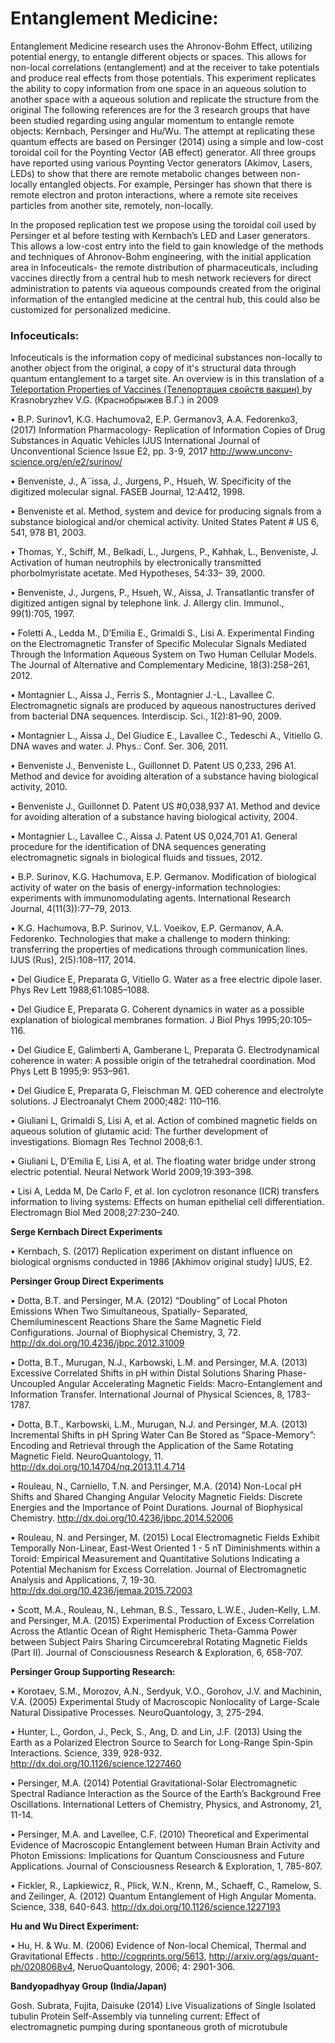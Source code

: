 

<h1>Entanglement Medicine:</h1> 

Entanglement Medicine research uses the Ahronov-Bohm Effect, utilizing potential energy, to entangle different objects or spaces. This allows for non-local correlations (entanglement) and at the receiver to take potentials and produce real effects from those potentials. This experiment replicates the ability to copy information from one space in an aqueous solution to another space with a aqueous solution and replicate the structure from the original  The following references are for the 3 research groups that have been studied regarding using angular momentum to entangle remote objects: Kernbach, Persinger and Hu/Wu. The attempt at replicating these quantum effects are based on Persinger (2014) using a simple and low-cost toroidal coil for the Poynting Vector (AB effect) generator.  All three groups have reported using various Poynting Vector generators (Akimov, Lasers, LEDs) to show that there are remote metabolic changes between non-locally entangled objects.  For example, Persinger has shown that there is remote electron and proton interactions, where a remote site receives particles from another site, remotely, non-locally.
  
In the proposed replication test we propose using the toroidal coil used by Persinger et al before testing with Kernbach’s LED and Laser generators.  This allows a low-cost entry into the field to gain knowledge of the methods and techniques of Ahronov-Bohm engineering, with the initial application area in Infoceuticals- the remote distribution of pharmaceuticals, including vaccines directly from a central hub to mesh network recievers for direct administration to patents via aqueous compounds created from the original information of the entangled medicine at the central hub, this could also be customized for personalized medicine. 



<h3>Infoceuticals:</h3>

Infoceuticals is the information copy of medicinal substances non-locally to another object from the original, a copy of it's structural data through quantum entanglement to a target site. An overview is in this translation of a <a href="https://github.com/autonomous019/entanglement-medicine/blob/main/teleportation%20of%20vaccine%20properties.odt?raw=true">Teleportation Properties of Vaccines (Телепортация свойств вакцин) </a> by Krasnobryzhev V.G. (Краснобрыжев В.Г.) in 2009 

• B.P. Surinov1, K.G. Hachumova2, E.P. Germanov3, A.A. Fedorenko3, (2017)  Information Pharmacology- Replication of Information Copies of Drug Substances in Aquatic Vehicles IJUS International Journal of Unconventional Science Issue E2, pp. 3-9, 2017 http://www.unconv-science.org/en/e2/surinov/
      
• Benveniste, J., A¨issa, J., Jurgens, P., Hsueh, W. Specificity of the digitized molecular signal. FASEB Journal, 12:A412, 1998.
      
• Benveniste et al. Method, system and device for producing signals from a substance biological and/or chemical activity. United States Patent # US 6, 541, 978 B1, 2003.
      
• Thomas, Y., Schiff, M., Belkadi, L., Jurgens, P., Kahhak, L., Benveniste, J. Activation of human neutrophils by electronically transmitted phorbolmyristate acetate. Med Hypotheses, 54:33– 39, 2000.
      
• Benveniste, J., Jurgens, P., Hsueh, W., Aissa, J. Transatlantic transfer of digitized antigen signal by telephone link. J. Allergy clin. Immunol., 99(1):705, 1997.
      
• Foletti A., Ledda M., D’Emilia E., Grimaldi S., Lisi A. Experimental Finding on the Electromagnetic Transfer of Specific Molecular Signals Mediated Through the Information Aqueous System on Two Human Cellular Models. The Journal of Alternative and Complementary Medicine, 18(3):258–261, 2012.
      
• Montagnier L., Aissa J., Ferris S., Montagnier J.-L., Lavallee C. Electromagnetic signals are produced by aqueous nanostructures derived from bacterial DNA sequences. Interdiscip. Sci., 1(2):81–90, 2009.
      
• Montagnier L., Aissa J., Del Giudice E., Lavallee C., Tedeschi A., Vitiello G. DNA waves and water. J. Phys.: Conf. Ser. 306, 2011.
      
• Benveniste J., Benveniste L., Guillonnet D. Patent US 0,233, 296 A1. Method and device for avoiding alteration of a substance having biological activity, 2010.
      
• Benveniste J., Guillonnet D. Patent US #0,038,937 A1. Method and device for avoiding alteration of a substance having biological activity, 2004.
      
• Montagnier L., Lavallee C., Aissa J. Patent US 0,024,701 A1. General procedure for the identification of DNA sequences generating electromagnetic signals in biological fluids and tissues, 2012.
      
• B.P. Surinov, K.G. Hachumova, E.P. Germanov. Modification of biological activity of water on the basis of energy-information technologies: experiments with immunomodulating agents. International Research Journal, 4(11(3)):77–79, 2013.
      
• K.G. Hachumova, B.P. Surinov, V.L. Voeikov, E.P. Germanov, A.A. Fedorenko. Technologies that make a challenge to modern thinking: transferring the properties of medications through communication lines. IJUS (Rus), 2(5):108–117, 2014.

• Del Giudice E, Preparata G, Vitiello G. Water as a free electric dipole laser. Phys Rev Lett 1988;61:1085–1088.

• Del Giudice E, Preparata G. Coherent dynamics in water as a possible explanation of biological membranes formation. J Biol Phys 1995;20:105–116.

• Del Giudice E, Galimberti A, Gamberane L, Preparata G. Electrodynamical coherence in water: A possible origin of the tetrahedral coordination. Mod Phys Lett B 1995;9: 953–961.

• Del Giudice E, Preparata G, Fleischman M. QED coherence and electrolyte solutions. J Electroanalyt Chem 2000;482: 110–116.

• Giuliani L, Grimaldi S, Lisi A, et al. Action of combined magnetic fields on aqueous solution of glutamic acid: The further development of investigations. Biomagn Res Technol 2008;6:1.

• Giuliani L, D’Emilia E, Lisi A, et al. The floating water bridge under strong electric potential. Neural Network World 2009;19:393–398.

• Lisi A, Ledda M, De Carlo F, et al. Ion cyclotron resonance (ICR) transfers information to living systems: Effects on human epithelial cell differentiation. Electromagn Biol Med 2008;27:230–240.

<b>Serge Kernbach Direct Experiments</b>
      
• Kernbach, S. (2017) Replication experiment on distant influence on biological orgnisms conducted  in 1986 [Akhimov original study] IJUS, E2. 


<b>Persinger Group Direct Experiments</b>

• Dotta, B.T. and Persinger, M.A. (2012) “Doubling” of Local Photon Emissions When Two Simultaneous, Spatially- Separated, Chemiluminescent Reactions Share the Same Magnetic Field Configurations. Journal of Biophysical Chemistry, 3, 72. http://dx.doi.org/10.4236/jbpc.2012.31009

• Dotta, B.T., Murugan, N.J., Karbowski, L.M. and Persinger, M.A. (2013) Excessive Correlated Shifts in pH within Distal Solutions Sharing Phase-Uncoupled Angular Accelerating Magnetic Fields: Macro-Entanglement and Information Transfer. International Journal of Physical Sciences, 8, 1783-1787.

• Dotta, B.T., Karbowski, L.M., Murugan, N.J. and Persinger, M.A. (2013) Incremental Shifts in pH Spring Water Can Be Stored as “Space-Memory”: Encoding and Retrieval through the Application of the Same Rotating Magnetic Field. NeuroQuantology, 11. http://dx.doi.org/10.14704/nq.2013.11.4.714

• Rouleau, N., Carniello, T.N. and Persinger, M.A. (2014) Non-Local pH Shifts and Shared Changing Angular Velocity Magnetic Fields: Discrete Energies and the Importance of Point Durations. Journal of Biophysical Chemistry. http://dx.doi.org/10.4236/jbpc.2014.52006

• Rouleau, N. and Persinger, M. (2015) Local Electromagnetic Fields Exhibit Temporally Non-Linear, East-West Oriented 1 - 5 nT Diminishments within a Toroid: Empirical Measurement and Quantitative Solutions Indicating a Potential Mechanism for Excess Correlation. Journal of Electromagnetic Analysis and Applications, 7, 19-30. http://dx.doi.org/10.4236/jemaa.2015.72003

• Scott, M.A., Rouleau, N., Lehman, B.S., Tessaro, L.W.E., Juden-Kelly, L.M. and Persinger, M.A. (2015) Experimental Production of Excess Correlation Across the Atlantic Ocean of Right Hemispheric Theta-Gamma Power between Subject Pairs Sharing Circumcerebral Rotating Magnetic Fields (Part II). Journal of Consciousness Research & Exploration, 6, 658-707.

<b>Persinger Group Supporting Research:</b>

• Korotaev, S.M., Morozov, A.N., Serdyuk, V.O., Gorohov, J.V. and Machinin, V.A. (2005) Experimental Study of Macroscopic Nonlocality of Large-Scale Natural Dissipative Processes. NeuroQuantology, 3, 275-294.

• Hunter, L., Gordon, J., Peck, S., Ang, D. and Lin, J.F. (2013) Using the Earth as a Polarized Electron Source to Search for Long-Range Spin-Spin Interactions. Science, 339, 928-932. http://dx.doi.org/10.1126/science.1227460

• Persinger, M.A. (2014) Potential Gravitational-Solar Electromagnetic Spectral Radiance Interaction as the Source of the Earth’s Background Free Oscillations. International Letters of Chemistry, Physics, and Astronomy, 21, 11-14.

• Persinger, M.A. and Lavellee, C.F. (2010) Theoretical and Experimental Evidence of Macroscopic Entanglement between Human Brain Activity and Photon Emissions: Implications for Quantum Consciousness and Future Applications. Journal of Consciousness Research & Exploration, 1, 785-807.

• Fickler, R., Lapkiewicz, R., Plick, W.N., Krenn, M., Schaeff, C., Ramelow, S. and Zeilinger, A. (2012) Quantum Entanglement of High Angular Momenta. Science, 338, 640-643. http://dx.doi.org/10.1126/science.1227193



<b>Hu and Wu Direct Experiment:</b>

• Hu, H. & Wu. M. (2006) Evidence of Non-local Chemical, Thermal and Gravitational Effects . http://cogprints.org/5613, http://arxiv.org/ags/quant-ph/0208068v4, NeruoQuantology, 2006; 4: 2901-306.





<b>Bandyopadhyay Group (India/Japan)</b>

Gosh. Subrata, Fujita, Daisuke (2014) Live Visualizations of Single Isolated tubulin Protein Self-Assembly via tunneling current: Effect of electromagnetic pumping during spontaneous groth of microtubule 




